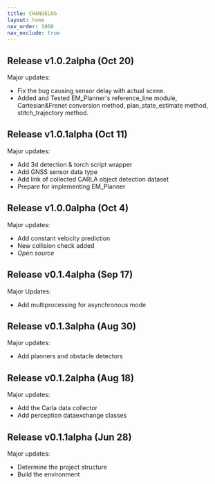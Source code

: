 ```yaml
---
title: CHANGELOG
layout: home
nav_order: 1000
nav_exclude: true
---
```

## Release v1.0.2alpha (Oct 20)

Major updates:

- Fix the bug causing sensor delay with actual scene.
- Added and Tested EM_Planner's reference_line module, Cartesian&Frenet conversion method, plan_state_estimate method, stitch_trajectory method.


## Release v1.0.1alpha (Oct 11)

Major updates:

- Add 3d detection & torch script wrapper
- Add GNSS sensor data type
- Add link of collected CARLA object detection dataset
- Prepare for implementing EM_Planner

## Release v1.0.0alpha (Oct 4)

Major updates:

- Add constant velocity prediction
- New collision check added
- *Open source*

## Release v0.1.4alpha (Sep 17)

Major Updates:

- Add multiprocessing for asynchronous mode

## Release v0.1.3alpha (Aug 30)

Major updates:

- Add planners and obstacle detectors

## Release v0.1.2alpha (Aug 18)

Major updates:

- Add the Carla data collector
- Add perception dataexchange classes

## Release v0.1.1alpha (Jun 28)

Major updates:

- Determine the project structure
- Build the environment
